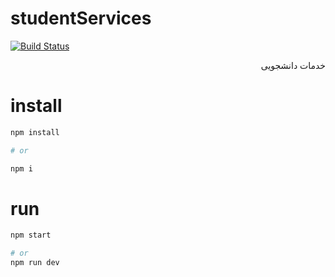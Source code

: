 # studentServices

[![Build Status](https://www.travis-ci.com/md-akhi/studentServices.svg?token=tgwP3tVrqDjyvEazpgCN&branch=develop)](https://www.travis-ci.com/md-akhi/studentServices)

<div dir="rtl">
خدمات دانشجویی
</div>

# install

```bash
npm install

# or

npm i
```

# run

```bash
npm start

# or
npm run dev
```
